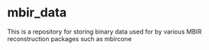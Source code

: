 # mbir_data
This is a repository for storing binary data used for by various MBIR reconstruction packages such as mbircone
